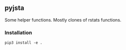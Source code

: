 ## pyjsta

Some helper functions. Mostly clones of rstats functions.

### Installation

`pip3 install -e .`
